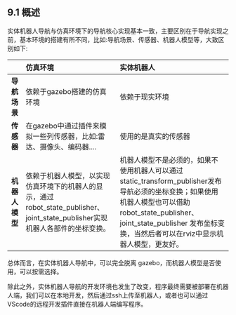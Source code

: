 ## 9.1 概述

实体机器人导航与仿真环境下的导航核心实现基本一致，主要区别在于导航实现之前，基本环境的搭建有所不同，比如:导航场景、传感器、机器人模型等，大致区别如下:

|  | **仿真环境** | **实体机器人** |
| :---: | :--- | :--- |
| **导航场景** | 依赖于gazebo搭建的仿真环境 | 依赖于现实环境 |
| **传感器** | 在gazebo中通过插件来模拟一些列传感器，比如:雷达、摄像头、编码器.... | 使用的是真实的传感器 |
| **机器人模型** | 依赖于机器人模型，以实现仿真环境下的机器人的显示，通过robot\_state\_publisher、joint\_state\_publisher实现机器人各部件的坐标变换。 | 机器人模型不是必须的，如果不使用机器人可以通过static\_transform\_publisher发布导航必须的坐标变换；如果使用机器人模型也可以借助 robot\_state\_publisher、joint\_state\_publisher 发布坐标变换，当然后者可以在rviz中显示机器人模型，更友好。 |

总体而言，在实体机器人导航中，可以完全脱离 gazebo，而机器人模型是否使用，可以按需选择。

除此之外，实体机器人导航的开发环境也发生了改变，程序最终需要被部署在机器人端，我们可以在本地开发，然后通过ssh上传至机器人，或者也可以通过VScode的远程开发插件直接在机器人端编写程序。

